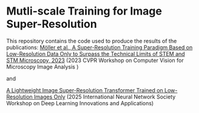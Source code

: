 ﻿# Mutli-scale Training for Image Super-Resolution

This repository contains the code used to produce the results of the publications:
[Möller et al., A Super-Resolution Training Paradigm Based on Low-Resolution Data Only to Surpass the Technical Limits of STEM and STM Microscopy, 2023](https://openaccess.thecvf.com/content/CVPR2023W/CVMI/papers/Moller_A_Super-Resolution_Training_Paradigm_Based_on_Low-Resolution_Data_Only_To_CVPRW_2023_paper.pdf)
(2023 CVPR Workshop on Computer Vision for Microscopy Image Analysis )

and 

[A Lightweight Image Super-Resolution Transformer Trained on Low-Resolution Images Only](https://www.sciencedirect.com/science/article/pii/S187705092502191X)
(2025 International Neural Network Society Workshop on Deep Learning Innovations and Applications)

